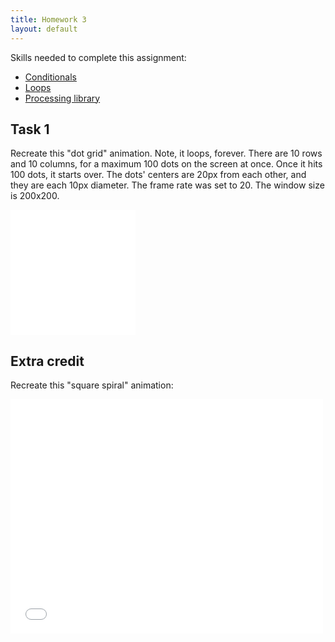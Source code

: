 ```yaml
---
title: Homework 3
layout: default
---
```


Skills needed to complete this assignment:

- [Conditionals](/lecture/conditionals.html)
- [Loops](/lecture/loops.html)
- [Processing library](/lecture/processing-library.html)

## Task 1

Recreate this "dot grid" animation. Note, it loops, forever. There are 10 rows and 10 columns, for a maximum 100 dots on the screen at once. Once it hits 100 dots, it starts over. The dots' centers are 20px from each other, and they are each 10px diameter. The frame rate was set to 20. The window size is 200x200.

<iframe src="//player.vimeo.com/video/117584417" width="200" height="200" frameborder="0" webkitallowfullscreen mozallowfullscreen allowfullscreen></iframe>

## Extra credit

Recreate this "square spiral" animation:

<iframe src="//player.vimeo.com/video/117582122" width="500" height="375" frameborder="0" webkitallowfullscreen mozallowfullscreen allowfullscreen></iframe>
